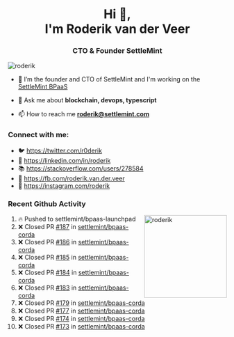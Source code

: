 <h1 align="center">Hi 👋,<br/> I'm Roderik van der Veer</h1>
<h3 align="center">CTO & Founder SettleMint</h3>

<p align="left"> <img src="https://komarev.com/ghpvc/?username=roderik" alt="roderik" /> </p>

- 🔭 I’m the founder and CTO of SettleMint and I'm working on the [SettleMint BPaaS](https://settlemint.com)

- 💬 Ask me about **blockchain, devops, typescript**

- 📫 How to reach me **roderik@settlemint.com**



### Connect with me:

- 🐦 https://twitter.com/r0derik
- 🏢 https://linkedin.com/in/roderik
- 📚 https://stackoverflow.com/users/278584
- 🙊 https://fb.com/roderik.van.der.veer
- 📸 https://instagram.com/roderik

### Recent Github Activity
<img src="https://github-readme-stats.vercel.app/api?username=roderik&show_icons=true&count_private=true" alt="roderik" align="right" height="190" />

<!--START_SECTION:activity-->
1. 🔥 Pushed to settlemint/bpaas-launchpad
2. ❌ Closed PR [#187](https://github.com/settlemint/bpaas-corda/pull/187) in [settlemint/bpaas-corda](https://github.com/settlemint/bpaas-corda)
3. ❌ Closed PR [#186](https://github.com/settlemint/bpaas-corda/pull/186) in [settlemint/bpaas-corda](https://github.com/settlemint/bpaas-corda)
4. ❌ Closed PR [#185](https://github.com/settlemint/bpaas-corda/pull/185) in [settlemint/bpaas-corda](https://github.com/settlemint/bpaas-corda)
5. ❌ Closed PR [#184](https://github.com/settlemint/bpaas-corda/pull/184) in [settlemint/bpaas-corda](https://github.com/settlemint/bpaas-corda)
6. ❌ Closed PR [#183](https://github.com/settlemint/bpaas-corda/pull/183) in [settlemint/bpaas-corda](https://github.com/settlemint/bpaas-corda)
7. ❌ Closed PR [#179](https://github.com/settlemint/bpaas-corda/pull/179) in [settlemint/bpaas-corda](https://github.com/settlemint/bpaas-corda)
8. ❌ Closed PR [#177](https://github.com/settlemint/bpaas-corda/pull/177) in [settlemint/bpaas-corda](https://github.com/settlemint/bpaas-corda)
9. ❌ Closed PR [#174](https://github.com/settlemint/bpaas-corda/pull/174) in [settlemint/bpaas-corda](https://github.com/settlemint/bpaas-corda)
10. ❌ Closed PR [#173](https://github.com/settlemint/bpaas-corda/pull/173) in [settlemint/bpaas-corda](https://github.com/settlemint/bpaas-corda)
<!--END_SECTION:activity-->